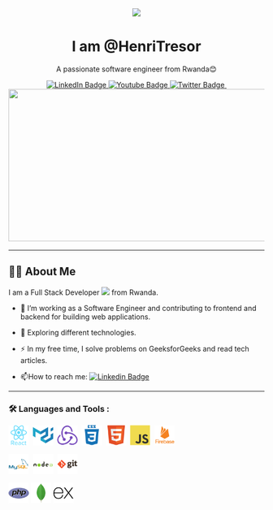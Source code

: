 <div align='center'>
 <img src='https://media3.giphy.com/media/iDOOSqoC0k3VeT9rd5/200w.webp?cid=ecf05e47ssubg68jen000m7pippjxo4i3rir74yhml7vzp55&rid=200w.webp&ct=g' width="100" />

 <h1>I am @HenriTresor</h1>
 <p>A passionate software engineer from Rwanda😊</p>

<div id="badges">
<a href="https://www.linkedin.com/in/henri-tresor-shimwamana-21b292259/">
  <img src="https://img.shields.io/badge/LinkedIn-blue?style=for-the-badge&logo=linkedin&logoColor=white" alt="LinkedIn Badge"/>
</a>
<a href="https://www.facebook.com/tresor0001/">
  <img src="https://img.shields.io/badge/FaceBook-lightblue?style=for-the-badge&logo=facebook&logoColor=black" alt="Youtube Badge"/>
</a>
<a href="https://twitter.com/@tresor_official">
  <img src="https://img.shields.io/badge/Twitter-blue?style=for-the-badge&logo=twitter&logoColor=white" alt="Twitter Badge"/>
  </a>

  <img src="https://komarev.com/ghpvc/?username=HenriTresor&style=flat-square&color=blue" alt=""/>
</div>
</div>
<div align="center">
  <img src="https://media.giphy.com/media/dWesBcTLavkZuG35MI/giphy.gif" width="600" height="300"/>
</div>

-----

 ## :man_technologist: About Me

 I am a Full Stack Developer <img src="https://media.giphy.com/media/WUlplcMpOCEmTGBtBW/giphy.gif" width="30"> from Rwanda.

 - :telescope: I’m working as a Software Engineer and contributing to frontend and backend for building web applications.

- :seedling: Exploring different technologies.

- :zap: In my free time, I solve problems on GeeksforGeeks and read tech articles.

- :mailbox:How to reach me: [![Linkedin Badge](https://img.shields.io/badge/-kakbar-blue?style=flat&logo=Linkedin&logoColor=white)](https://www.linkedin.com/in/henri-tresor-shimwamana-21b292259/)

----

### :hammer_and_wrench: Languages and Tools :

<div>

  <img src="https://github.com/devicons/devicon/blob/master/icons/react/react-original-wordmark.svg" title="React" alt="React" width="40" height="40"/>&nbsp;
  <img src="https://github.com/devicons/devicon/blob/master/icons/materialui/materialui-original.svg" title="Material UI" alt="Material UI" width="40" height="40"/>&nbsp;
  <img src="https://github.com/devicons/devicon/blob/master/icons/redux/redux-original.svg" title="Redux" alt="Redux " width="40" height="40"/>&nbsp;
  <img src="https://github.com/devicons/devicon/blob/master/icons/css3/css3-plain-wordmark.svg"  title="CSS3" alt="CSS" width="40" height="40"/>&nbsp;
  <img src="https://github.com/devicons/devicon/blob/master/icons/html5/html5-original.svg" title="HTML5" alt="HTML" width="40" height="40"/>&nbsp;
  <img src="https://github.com/devicons/devicon/blob/master/icons/javascript/javascript-original.svg" title="JavaScript" alt="JavaScript" width="40" height="40"/>&nbsp;
  <img src="https://github.com/devicons/devicon/blob/master/icons/firebase/firebase-plain-wordmark.svg" title="Firebase" alt="Firebase" width="40" height="40"/>&nbsp;

  <img src="https://github.com/devicons/devicon/blob/master/icons/mysql/mysql-original-wordmark.svg" title="MySQL"  alt="MySQL" width="40" height="40"/>&nbsp;
  <img src="https://github.com/devicons/devicon/blob/master/icons/nodejs/nodejs-original-wordmark.svg" title="NodeJS" alt="NodeJS" width="40" height="40"/>&nbsp;
  <img src="https://github.com/devicons/devicon/blob/master/icons/git/git-original-wordmark.svg" title="Git" alt="Git" width="40" height="40"/>

  <img src="https://github.com/devicons/devicon/blob/master/icons/php/php-original.svg" title="PHP" alt="PHP" width="40" height="40"/>
  <img src="https://github.com/devicons/devicon/blob/master/icons/mongodb/mongodb-original.svg" title="MongoDB" alt="MongoDB" width="40" height="40"/>
  <img src="https://github.com/devicons/devicon/blob/master/icons/express/express-original.svg" title="ExpressJS" alt="ExpressJS" width="40" height="40"/>
</div>
